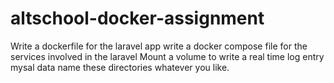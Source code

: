 # altschool-docker-assignment

 Write a dockerfile for the laravel арр
﻿﻿﻿write a docker compose file for the services involved in the laravel
﻿﻿﻿Mount a volume to write
﻿﻿﻿a real time log entry
﻿﻿﻿mysal data
name these directories whatever you like.

